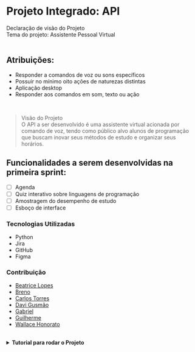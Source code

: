 <h1>Projeto Integrado: API</h1>
Declaração de visão do Projeto<br>
Tema do projeto: Assistente Pessoal Virtual<br>
<br>

## Atribuições:
 - Responder a comandos de voz ou sons específicos<br>
 - Possuir no mínimo oito ações de naturezas distintas<br>
 - Aplicação desktop<br>
 - Responder aos comandos em som, texto ou ação<br>
<br>

>Visão do Projeto<br>
O API a ser desenvolvido é uma assistente virtual acionada por comando de voz, tendo como público alvo alunos de programação que buscam inovar seus métodos de estudo e organizar seus horários.

## Funcionalidades a serem desenvolvidas na primeira sprint:
 - [ ] Agenda<br>
 - [ ] Quiz interativo sobre linguagens de programação<br>
 - [ ] Amostragem do desempenho de estudo<br>
 - [ ] Esboço de interface<br>

### Tecnologias Utilizadas
 - Python<br>
 - Jira<br>
 - GitHub<br>
 - Figma<br>

 ### Contribuição
 - [Beatrice Lopes](https://github.com/beatricelopes)<br>
 - [Breno](https://github.com/Breno30)<br>
 - [Carlos Torres](https://github.com/CarlosTorres2305)<br>
 - [Davi Gusmão](https://github.com/Davign10)<br>
 - [Gabriel](https://github.com/DevBielgrazi)<br>
 - [Guilherme](https://github.com/1SGuilherme)<br>
 - [Wallace Honorato](https://github.com/WallaceHS20)<br>

<br>
<details>
<summary><b>Tutorial para rodar o Projeto</b></summary>
  
1. Clone o projeto
```
git clone https://github.com/fatec-bd1sem/Projeto-Integrador-Fatec.git
```

2. Baixe o PyAudio para sua versão do python [nesse link](https://www.lfd.uci.edu/~gohlke/pythonlibs/#pyaudio)

>De acordo com suas configurações<br>
![image](https://user-images.githubusercontent.com/59184811/160920480-39c560db-9320-4381-a883-8ada2a3448b2.png)


3. Na pasta onde foi feito o download, instale as bibliotecas com os comandos abaixo
```
pip install PyAudio-0.2.11-cp310-cp310-win_amd64.whl
```

```
pip install SpeechRecognition
```

```
pip install keyboard
```

```
pip install pyttsx3
```

```
pip install tkinter
```

```
pip install tkcalendar
```


4. Execute o arquivo principal.py na pasta Projeto-Integrador-Fatec 

</details>
